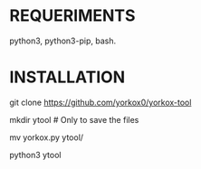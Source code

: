   # REQUERIMENTS

python3, python3-pip, bash.

   # INSTALLATION

git clone https://github.com/yorkox0/yorkox-tool

mkdir ytool # Only to save the files

mv yorkox.py ytool/

python3 ytool
